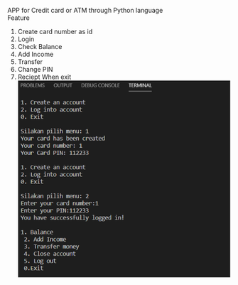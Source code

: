 APP for Credit card or ATM through Python language <br>
Feature
1. Create card number as id
2. Login 
3. Check Balance
4. Add Income
5. Transfer
6. Change PIN
7. Reciept When exit <br>
![alt text](https://github.com/YPrawiroCode/atm-bank/blob/main/python.png)
